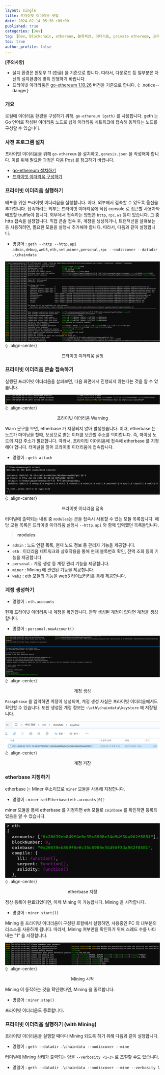 ```yaml
---
layout: single
title: 프라이빗 이더리움 셋업
date: 2024-02-14 05:30 +09:00
published: true
categories: [Dev]
tag: [Dev, Blockchain, ethereum, 블록체인, 이더리움, private ethereum, 프라이빗 이더리움]
toc: true
author_profile: false
---
```


**[주의사항]** 
* 설치 환경은 윈도우 11 (한글) 을 기준으로 합니다. 따라서, 다운로드 등 일부분은 자신의 설치환경에 맞춰 진행하기 바랍니다.
* 프라이빗 이더리움은 <U>go-ethereum 1.10.26</U> 버전을 기준으로 합니다. 
{: .notice--danger} 

### 개요

로컬에 이더리움 환경을 구성하기 위해, `go-ethereum (geth)` 를 사용합니다.
geth 는 Go 언어로 작성된 이더리움 노드로 쉽게 이더리움 네트워크에 접속해 동작되는 노드를 구성할 수 있습니다. 

### 사전 프로그램 설치

프라이빗 이더리움을 위해 `go-ethereum` 을 설치하고, `genesis.json` 을 작성해야 합니다. 
이를 위해 필요한 과정은 다음 Post 를 참고하기 바랍니다.

- [go-ethereum 설치하기](https://keitechnote.github.io/dev/dev-install-go-ethereum/)
- [프라이빗 이더리움 구성하기](https://keitechnote.github.io/dev/dev-install-private-ethereum/)

### 프라이빗 이더리움 실행하기

배포를 위한 프라이빗 이더리움을 실행합니다. 
이때, 외부에서 접속할 수 있도록 옵션을 추가합니다. 접속하려는 외부는 프라이빗 이더리움에 직접 console 로 접근할 사용자와 배포할 truffle이 됩니다. 외부에서 접속하는 방법은 `http`, `rpc`, `ws` 등이 있습니다. 그 중 http 접속을 설정합니다. 
직접 콘솔 접속 후, 계정을 생성하거나, 트랜잭션을 살펴보는 등 사용하려면, 필요한 모듈을 실행시 추가해야 합니다.
따라서, 다음과 같이 실행합니다. 

- 명령어 : `geth --http --http.api admin,debug,web3,eth,net,miner,personal,rpc --nodiscover --datadir .\chaindata`

![running_private_ethereum](/assets/images/2024-02-14-running-private-ethereum.png){: .align-center}
<p style="text-align: center;">프라이빗 이더리움 실행</p>


### 프라이빗 이더리움 콘솔 접속하기

실행된 프라이빗 이더리움을 살펴보면, 다음 화면에서 진행되지 않는다는 것을 알 수 있습니다. 

![warn_private_ethereum](/assets/images/2024-02-14-warn-private-ethereum.png){: .align-center}
<p style="text-align: center;">프라이빗 이더리움 Warning</p>

Warn 문구를 보면, etherbase 가 지정되지 않아 발생했습니다. 이때, etherbase 는 노드가 마이닝을 할때, 보상으로 받는 이더를 보관할 주소를 의미합니다. 즉, 마이닝 노드의 지갑 주소가 필요합니다. 따라서, 프라이빗 이더리움에 접속해 etherbase 를 지정해야 합니다. 
터미널을 열어 프라이빗 이더리움에 접속합니다. 

- 명령어 : `geth attach`

![attach_private_ethereum_1](/assets/images/2024-02-14-attach-private-ethereum-1.png){: .align-center}
<p style="text-align: center;">프라이빗 이더리움 접속</p>

터미널에 출력되는 내용 중 `modules`는 콘솔 접속시 사용할 수 있는 모듈 목록입니다. 해당 모듈 목록은 프라이빗 이더리움 실행시 `--http.api` 와 함께 입력했던 목록들입니다. 

> **modules**
- `admin` : 노드 연결 목록, 현재 노드 정보 등 관리자 기능을 제공합니다. 
- `eth` : 이더리움 네트워크와 상호작용을 통해 현재 블록번호 확인, 잔액 조회 등의 기능을 제공합니다. 
- `personal` : 계정 생성 등 계정 관리 기능을 제공합니다. 
- `miner` : Mining 에 관련된 기능을 제공합니다. 
- `web3` : eth 모듈의 기능을 web3 라이브러리를 통해 제공합니다. 

### 계정 생성하기

- 명령어 : `eth.accounts`

현재 프라이빗 이더리움 내 계정을 확인합니다. 만약 생성된 계정이 없다면 계정을 생성합니다. 

- 명령어 : `personal.newAccount()`

![new_account_private_ethereum](/assets/images/2024-02-14-new-account-private-ethereum-1.png){: .align-center}
<p style="text-align: center;">계정 생성</p>

`Passphrase` 를 입력하면 계정이 생성되며, 계정 생성 사실은 프라이빗 이더리움에서도 확인할 수 있습니다. 
또한 생성된 계정 정보는 `~\eth\chaindata\keystore` 에 저장됩니다. 

![saved_account_private_ethereum](/assets/images/2024-02-14-new-account-private-ethereum-2.png){: .align-center}
<p style="text-align: center;">계정 저장</p>

### etherbase 지정하기

etherbase 는 Miner 주소이므로 `miner` 모듈을 사용해 지정합니다. 

- 명령어 : `miner.setEtherbase(eth.accounts[0])`

miner 모듈을 통해 etherbase 를 지정하면 eth 모듈로 `coinbase` 를 확인하면 등록되었음을 알 수 있습니다. 

![set_etherbase_private_ethereum](/assets/images/2024-02-14-set-etherbase-private-ethereum.png){: .align-center}
<p style="text-align: center;">etherbase 지정</p>

정상 등록이 완료되었다면, 이제 Mining 이 가능합니다. Mining 을 시작합니다.

- 명령어 : `miner.start(1)`

Mining 을 프라이빗 이더리움이 구성된 로컬에서 실행하면, 사용중인 PC 의 대부분의 리소스를 사용하게 됩니다. 
따라서, Mining 여부만을 확인하기 위해 스레드 수를 나타내는 "1" 을 지정합니다. 

![start_mining_private_ethereum](/assets/images/2024-02-14-start-mining-private-ethereum.png){: .align-center}
<p style="text-align: center;">Mining 시작</p>

Mining 이 동작하는 것을 확인했다면, Mining 을 종료합니다. 

- 명령어 : `miner.stop()`

프라이빗 이더리움도 종료합니다. 

### 프라이빗 이더리움 실행하기 (with Mining)

프라이빗 이더리움을 실행할 때마다 Mining 되도록 하기 위해 다음과 같이 실행합니다. 

- 명령어 : `geth --datadir .\chaindata --nodiscover --mine`

터미널에 Mining 상태가 출력되는 양을 `--verbosity <1~3>` 로 조절할 수도 있습니다. 

- 명령어 : `geth --datadir .\chaindata --nodiscover --mine --verbosity 1`
